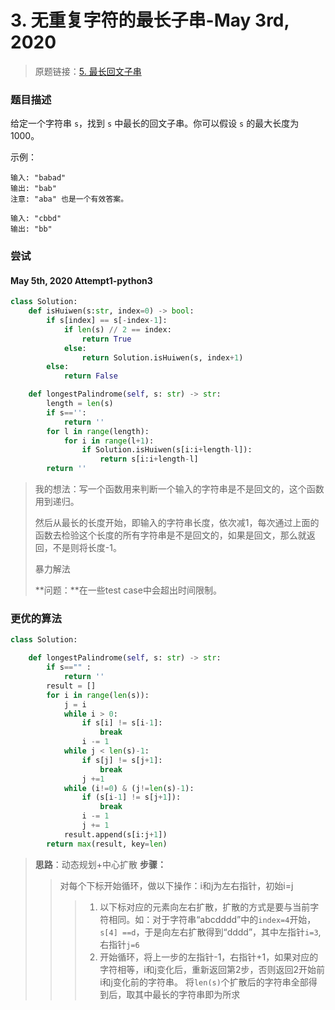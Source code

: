 # 3. 无重复字符的最长子串-May 3rd, 2020

> 原题链接：[5. 最长回文子串](https://leetcode-cn.com/problems/longest-palindromic-substring/)

### 题目描述

给定一个字符串 `s`，找到 `s` 中最长的回文子串。你可以假设 `s` 的最大长度为 1000。

示例：

```
输入: "babad"
输出: "bab"
注意: "aba" 也是一个有效答案。
```

```
输入: "cbbd"
输出: "bb"
```

### 尝试

#### May 5th, 2020 Attempt1-python3

```python
class Solution:
    def isHuiwen(s:str, index=0) -> bool:
        if s[index] == s[-index-1]:
            if len(s) // 2 == index:
                return True
            else:
                return Solution.isHuiwen(s, index+1)
        else:
            return False

    def longestPalindrome(self, s: str) -> str:
        length = len(s)
        if s=='':
            return ''
        for l in range(length):
            for i in range(l+1):
                if Solution.isHuiwen(s[i:i+length-l]):
                    return s[i:i+length-l]
        return ''
```

> 我的想法：写一个函数用来判断一个输入的字符串是不是回文的，这个函数用到递归。
>
> 然后从最长的长度开始，即输入的字符串长度，依次减1，每次通过上面的函数去检验这个长度的所有字符串是不是回文的，如果是回文，那么就返回，不是则将长度-1。
>
> 暴力解法
>
> **问题：**在一些test case中会超出时间限制。

### 更优的算法

```python
class Solution:

    def longestPalindrome(self, s: str) -> str:
        if s=="" :
            return ''
        result = []
        for i in range(len(s)):
            j = i
            while i > 0:
                if s[i] != s[i-1]: 
                    break
                i -= 1
            while j < len(s)-1:
                if s[j] != s[j+1]:
                    break
                j +=1
            while (i!=0) & (j!=len(s)-1):
                if (s[i-1] != s[j+1]):
                    break
                i -= 1
                j += 1
            result.append(s[i:j+1])
        return max(result, key=len)
```


> **思路**：动态规划+中心扩散
> **步骤：** 
> > 对每个下标开始循环，做以下操作：i和j为左右指针，初始i=j
> > > 1. 以下标对应的元素向左右扩散，扩散的方式是要与当前字符相同。如：对于字符串“abcdddd”中的`index=4`开始，`s[4] ==d`，于是向左右扩散得到“dddd”，其中左指针`i=3`,右指针`j=6`
> > > 2. 开始循环，将上一步的左指针-1，右指针+1，如果对应的字符相等，i和j变化后，重新返回第2步，否则返回2开始前i和j变化前的字符串。
> > 将`len(s)`个扩散后的字符串全部得到后，取其中最长的字符串即为所求
>
